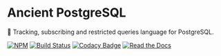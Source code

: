 # Ancient PostgreSQL

:elephant: Tracking, subscribing and restricted queries language for PostgreSQL.

[![NPM](https://img.shields.io/npm/v/ancient-postgresql.svg)](https://www.npmjs.com/package/ancient-postgresql)
[![Build Status](https://travis-ci.org/AncientSouls/PostgreSQL.svg?branch=master)](https://travis-ci.org/AncientSouls/PostgreSQL)
[![Codacy Badge](https://api.codacy.com/project/badge/Grade/59e712651c484fb2a179961c3ee9fc23)](https://www.codacy.com/app/ivansglazunov/postgresql?utm_source=github.com&amp;utm_medium=referral&amp;utm_content=AncientSouls/postgresql&amp;utm_campaign=Badge_Grade)
[![Read the Docs](https://img.shields.io/readthedocs/pip.svg)](https://ancientsouls.github.io/)